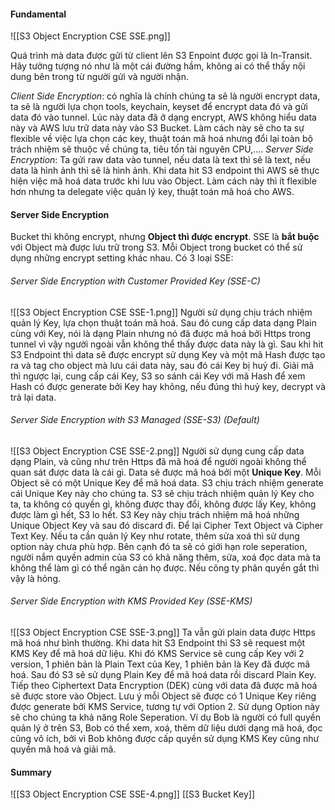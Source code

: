 #### Fundamental
![[S3 Object Encryption CSE SSE.png]]

Quá trình mà data được gửi từ client lên S3 Enpoint được gọi là In-Transit. Hãy tưởng tượng nó như là một cái đường hầm, không ai có thể thấy nội dung bên trong từ người gửi và người nhận.

*Client Side Encryption*: có nghĩa là chính chúng ta sẽ là người encrypt data, ta sẽ là người lựa chọn tools, keychain, keyset để encrypt data đó và gửi data đó vào tunnel. Lúc này data đã ở dạng encrypt, AWS không hiểu data này và AWS lưu trữ data này vào S3 Bucket. Làm cách này sẽ cho ta sự flexible về việc lựa chọn các key, thuật toán mã hoá nhưng đổi lại toàn bộ trách nhiệm sẽ thuộc về chúng ta, tiêu tốn tài nguyên CPU,....
*Server Side Encryption*: Ta gửi raw data vào tunnel, nếu data là text thì sẽ là text, nếu data là hình ảnh thì sẽ là hình ảnh. Khi data hit S3 endpoint thì AWS sẽ thực hiện việc mã hoá data trước khi lưu vào Object. Làm cách này thì ít flexible hơn nhưng ta delegate việc quản lý key, thuật toán mã hoá cho AWS.
#### Server Side Encryption
Bucket thì không encrypt, nhưng **Object thì được encrypt**.
SSE là **bắt buộc** với Object mà được lưu trữ trong S3.
Mỗi Object trong bucket có thể sử dụng những encrypt setting khác nhau.
Có 3 loại SSE:
###### Server Side Encryption with Customer Provided Key (SSE-C)
![[S3 Object Encryption CSE SSE-1.png]]
Người sử dụng chịu trách nhiệm quản lý Key, lựa chọn thuật toán mã hoá.
Sau đó cung cấp data dạng Plain cùng với Key, nói là dạng Plain nhưng nó đã được mã hoá bởi Https trong tunnel vì vậy người ngoài vẫn không thể thấy được data này là gì.
Sau khi hit S3 Endpoint thì data sẽ được encrypt sử dụng Key và một mã Hash được tạo ra và tag cho object mà lưu cái data này, sau đó cái Key bị huỷ đi.
Giải mã thì ngược lại, cung cấp cái Key, S3 so sánh cái Key với mã Hash để xem Hash có được generate bởi Key hay không, nếu đúng thì huỷ key, decrypt và trả lại data.
###### Server Side Encryption with S3 Managed  (SSE-S3) (Default)
![[S3 Object Encryption CSE SSE-2.png]]
Người sử dụng cung cấp data dạng Plain, và cũng như trên Https đã mã hoá để người ngoài không thể quan sát được data là cái gì.
Data sẽ được mã hoá bởi một **Unique Key**. Mỗi Object sẽ có một Unique Key để mã hoá data. S3 chịu trách nhiệm generate cái Unique Key này cho chúng ta.
S3 sẽ chịu trách nhiệm quản lý Key cho ta, ta không có quyền gì, không được thay đổi, không được lấy Key, không được làm gì hết, S3 lo hết.
S3 Key này chịu trách nhiệm mã hoá những Unique Object Key và sau đó discard đi. Để lại Cipher Text Object và Cipher Text Key.
Nếu ta cần quản lý Key như rotate, thêm sửa xoá thì sử dụng option này chưa phù hợp.
Bên cạnh đó ta sẽ có giới hạn role seperation, người nắm quyền admin của S3 có khả năng thêm, sửa, xoá đọc data mà ta không thể làm gì có thể ngăn cản họ được. Nếu công ty phân quyền gắt thì vậy là hỏng.
###### Server Side Encryption with KMS Provided Key  (SSE-KMS)
![[S3 Object Encryption CSE SSE-3.png]]
Ta vẫn gửi plain data được Https mã hoá như bình thường.
Khi data hit S3 Endpoint thì S3 sẽ request một KMS Key để mã hoá dữ liệu.
Khi đó KMS Service sẽ cung cấp Key với 2 version, 1 phiên bản là Plain Text của Key, 1 phiên bản là Key đã được mã hoá.
Sau đó S3 sẽ sử dụng Plain Key để mã hoá data rồi discard Plain Key.
Tiếp theo Ciphertext Data Encryption (DEK) cùng với data đã được mã hoá sẽ được store vào Object.
Lưu ý mỗi Object sẽ được có 1 Unique Key riêng được generate bởi KMS Service, tương tự với Option 2.
Sử dụng Option này sẽ cho chúng ta khả năng Role Seperation. Ví dụ Bob là người có full quyền quản lý ở trên S3, Bob có thể xem, xoá, thêm dữ liệu dưới dạng mã hoá, đọc cũng vô ích, bởi vì Bob không được cấp quyền sử dụng KMS Key cũng như quyền mã hoá và giải mã.
#### Summary
![[S3 Object Encryption CSE SSE-4.png]]
[[S3 Bucket Key]]